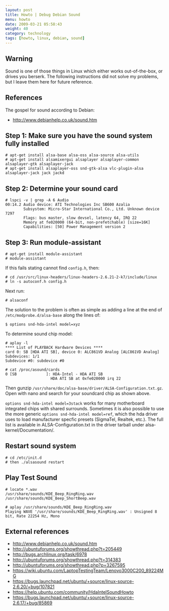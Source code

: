 ```yaml
---
layout: post
title: Howto | Debug Debian Sound
menu: howto
date: 2009-03-21 05:58:43
weight: 40
category: technology
tags: [howto, linux, debian, sound]
---
```


## Warning

Sound is one of those things in Linux which either works out-of-the-box, or drives you berserk. The following instructions did not solve my problems, but I leave them here for future reference.

## References

The gospel for sound according to Debian:

   * http://www.debianhelp.co.uk/sound.htm

## Step 1: Make sure you have the sound system fully installed

    # apt-get install alsa-base alsa-oss alsa-source alsa-utils
    # apt-get install alsamixergui alsaplayer alsaplayer-common alsaplayer-gtk alsaplayer-jack
    # apt-get install alsaplayer-oss snd-gtk-alsa vlc-plugin-alsa alsaplayer-jack jack jackd

## Step 2: Determine your sound card

    # lspci -v | grep -A 6 Audio
    00:14.2 Audio device: ATI Technologies Inc SB600 Azalia
            Subsystem: Micro-Star International Co., Ltd. Unknown device 7297
            Flags: bus master, slow devsel, latency 64, IRQ 22
            Memory at fe020000 (64-bit, non-prefetchable) [size=16K]
            Capabilities: [50] Power Management version 2

## Step 3: Run module-assistant

    # apt-get install module-assistant
    # module-assistant

If this fails stating cannot find `config.h`, then:

    # cd /usr/src/linux-headers/linux-headers-2.6.21-2-k7/include/linux
    # ln -s autoconf.h config.h

Next run:

    # alsaconf

The solution to the problem is often as simple as adding a line at the end of `/etc/modprobe.d/alsa-base` along the lines of:

    $ options snd-hda-intel model=xyz

To determine sound chip model:

    # aplay -l
    **** List of PLAYBACK Hardware Devices ****
    card 0: SB [HDA ATI SB], device 0: ALC861VD Analog [ALC861VD Analog]
    Subdevices: 1/1
    Subdevice #0: subdevice #0

    # cat /proc/asound/cards
    0 [SB             ]: HDA-Intel - HDA ATI SB
                        HDA ATI SB at 0xfe020000 irq 22

Then gunzip `/usr/share/doc/alsa-base/driver/ALSA-Configuration.txt.gz`. Open with nano and search for your soundcard chip as shown above.

`options snd-hda-intel model=3stack` works for many motherboard integrated chips with shared surrounds. Sometimes it is also possible to use the more generic `options snd-hda-intel model=ref`, which the hda driver uses to load manufacturer specfic presets (SigmaTel, Realtek, etc.). The full list is available in ALSA-Configuration.txt in the driver tarball under alsa-kernel/Documentation/.

## Restart sound system

    # cd /etc/init.d
    # then ./alsasound restart

## Play Test Sound

    # locate *.wav
    /usr/share/sounds/KDE_Beep_RingRing.wav
    /usr/share/sounds/KDE_Beep_ShortBeep.wav

    # aplay /usr/share/sounds/KDE_Beep_RingRing.wav
    Playing WAVE '/usr/share/sounds/KDE_Beep_RingRing.wav' : Unsigned 8 bit, Rate 22254 Hz, Mono

## External references

   * http://www.debianhelp.co.uk/sound.htm
   * http://ubuntuforums.org/showthread.php?t=205449
   * http://bugs.archlinux.org/task/6978
   * http://ubuntuforums.org/showthread.php?t=314383
   * http://ubuntuforums.org/showthread.php?p=3267595
   * https://wiki.ubuntu.com/LaptopTestingTeam/Lenovo3000C200_89224MG
   * https://bugs.launchpad.net/ubuntu/+source/linux-source-2.6.20/+bug/107821
   * https://help.ubuntu.com/community/HdaIntelSoundHowto
   * https://bugs.launchpad.net/ubuntu/+source/linux-source-2.6.17/+bug/85869
